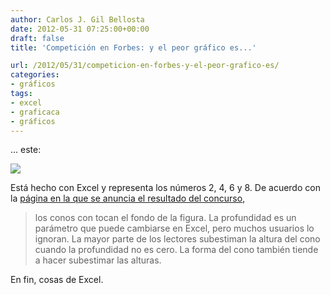 ```yaml
---
author: Carlos J. Gil Bellosta
date: 2012-05-31 07:25:00+00:00
draft: false
title: 'Competición en Forbes: y el peor gráfico es...'

url: /2012/05/31/competicion-en-forbes-y-el-peor-grafico-es/
categories:
- gráficos
tags:
- excel
- graficaca
- gráficos
---
```


... este:

[![](/wp-uploads/2012/05/cones-300x183.png)
](/wp-uploads/2012/05/cones-300x183.png)

Está hecho con Excel y representa los números 2, 4, 6 y 8. De acuerdo con la [página en la que se anuncia el resultado del concurso](http://www.forbes.com/sites/naomirobbins/2012/05/30/winner-of-the-bad-graph-contest-announced-2/),

>los conos con tocan el fondo de la figura. La profundidad es un parámetro que puede cambiarse en Excel, pero muchos usuarios lo ignoran. La mayor parte de los lectores subestiman la altura del cono cuando la profundidad no es cero. La forma del cono también tiende a hacer subestimar las alturas.

En fin, cosas de Excel.




